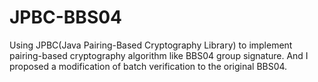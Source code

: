 # JPBC-BBS04
Using JPBC(Java Pairing-Based Cryptography Library) to implement pairing-based cryptography algorithm like BBS04 group signature. And I proposed a modification of batch verification to the original BBS04.
